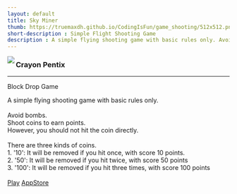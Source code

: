 ```yaml
---
layout: default
title: Sky Miner
thumb: https://truemaxdh.github.io/CodingIsFun/game_shooting/512x512.png
short-description : Simple Flight Shooting Game
description : A simple flying shooting game with basic rules only. Avoid bombs.Shoot coins to earn points. However, you should not hit the coin directly.
---
```

<img src="https://truemaxdh.github.io/CodingIsFun/game_pentix/512x512.png" align="left" class="img">
<h3>Crayon Pentix</h3>
<hr>
<p>Block Drop Game</p>
<p class="detail">
  A simple flying shooting game with basic rules only.<br>
  <br>
  Avoid bombs.<br>
  Shoot coins to earn points.<br>
  However, you should not hit the coin directly.<br>
  <br>
  There are three kinds of coins.<br>
  1. '10': It will be removed if you hit once, with score 10 points.<br>
  2. '50': It will be removed if you hit twice, with score 50 points<br>
  3. '100': It will be removed if you hit three times, with score 100 points<br>
  <br>
  <a href="#" class="cta" onclick="openPopup('https://truemaxdh.github.io/CodingIsFun/game_pentix/www/');">Play</a>
  <a href="https://play.google.com/store/apps/details?id=com.pgmaru.SimplePentix" target="_appStore" class="cta">AppStore</a>
</p>
